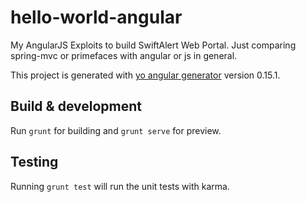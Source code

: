 # hello-world-angular

My AngularJS Exploits to build SwiftAlert Web Portal.
Just comparing spring-mvc or primefaces with angular or js in general.

This project is generated with [yo angular generator](https://github.com/yeoman/generator-angular)
version 0.15.1.

## Build & development

Run `grunt` for building and `grunt serve` for preview.

## Testing

Running `grunt test` will run the unit tests with karma.
